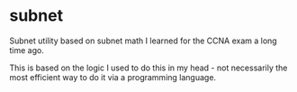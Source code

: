 # subnet
Subnet utility based on subnet math I learned for the CCNA exam a long time ago.

This is based on the logic I used to do this in my head - not necessarily the most efficient way to do it via a programming language.

